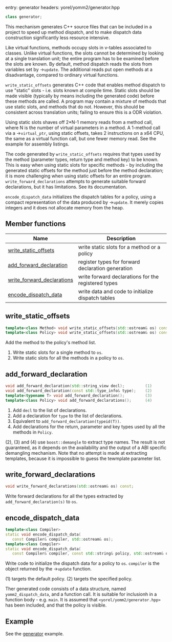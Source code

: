 entry: generator
headers: yorel/yomm2/generator.hpp

```c++
class generator;
```

This mechanism generates C++ source files that can be included in a project to
speed up method dispatch, and to make dispatch data construction significantly
less resource intensive.

Like virtual functions, methods occupy slots in v-tables associated to classes.
Unlike virtual functions, the slots cannot be determined by looking at a single
translation unit; the entire program has to be examined before the slots
are known. By default, method dispatch reads the slots from variables set by
->`update`. The additional reads put open methods at a disadvantage, compared to
ordinary virtual functions.

`write_static_offsets` generates C++ code that enables method dispatch to use
"static" slots - i.e. slots known at compile time. Static slots should be made
visible (typically by means including the generated code) before these methods
are called. A program may contain a mixture of methods that use static slots,
and methods that do not. However, this should be consistent across translation
units; failing to ensure this is a ODR violation.

Using static slots shaves off 2*N-1 memory reads from a method call, where N is
the number of virtual parameters in a method. A 1-method call via a
->`virtual_ptr`, using static offsets, takes 2 instructions on a x64 CPU, the
same as a virtual function call, but one fewer memory read. See the example for
assembly listings.

The code generated by `write_static_offsets` requires that types used by the
method (parameter types, return type and method key) to be known. This is easy
when using static slots for specific methods - by including the generated static
offsets for the method  just before the method declaration; it is more
challenging when using static offsets for an entire program.
`write_forward_declarations` attempts to generate suitable forward declarations,
but it has limitations. See its documentation.

`encode_dispatch_data` initializes the dispatch tables for a policy, using a
compact representation of the data produced by ->`update`. It merely copies
integers and it does not allocate memory from the heap.

## Member functions

| Name                                                      | Description                                         |
| --------------------------------------------------------- | --------------------------------------------------- |
| [write_static_offsets](#write_static_offsets)             | write static slots for a method or a policy         |
| [add_forward_declaration](#add_forward_declaration)       | register types for forward declaration generation   |
| [write_forward_declarations](#write_forward_declarations) | write forward declarations for the registered types |
| [encode_dispatch_data](#write_forward_declarations)       | write data and code to initialize dispatch tables   |

## write_static_offsets

```c++
template<class Method> void write_static_offsets(std::ostream& os) const; (1)
template<class Policy> void write_static_offsets(std::ostream& os) const; (2)
```
Add the method to the policy's method list.

1) Write static slots for a single method to `os`.
2) Write static slots for all the methods in a policy to  `os`.

## add_forward_declaration

```c++
void add_forward_declaration(std::string_view decl);         (1)
void add_forward_declaration(const std::type_info& type);    (2)
template<typename T> void add_forward_declaration();         (3)
template<class Policy> void add_forward_declarations();      (4)
```
1) Add `decl` to the list of declarations.
2) Add a declaration for `type` to the list of declarations.
3) Equivalent to `add_forward_declaration(typeid(T))`.
4) Add declarations for the return, parameter and key types used by all the
   methods in `Policy`.

(2), (3) and (4) use `boost::demangle` to extract type names. The result is not
guaranteed, as it depends on the availability and the output of a ABI specific
demangling mechanism. Note that no attempt is made at extracting templates,
because it is impossible to guess the tewmplate parameter list.

## write_forward_declarations

```c++
void write_forward_declarations(std::ostream& os) const;
```

Write forward declarations for all the types extracted by
`add_forward_declaration(s)` to `os`.

## encode_dispatch_data

```c++
template<class Compiler>
static void encode_dispatch_data(
   const Compiler& compiler, std::ostream& os);                            (1)
template<class Compiler>
static void encode_dispatch_data(
   const Compiler& compiler, const std::string& policy, std::ostream& os); (2)
```

Write code to initialize the dispatch data for a policy to `os`.
`compiler` is the object returned by the ->`update` function.

(1) targets the default policy. (2) targets the specified policy.

Ther generated code consists of a data structure, named `yomm2_dispatch_data`,
and a function call. It is suitable for inclusionh in a function body - e.g.
`main`. It is assumed that `<yorel/yomm2/generator.hpp>` has been included, and
that the policy is visible.

## Example

See the
[generator](https://github.com/jll63/yomm2/tree/master/examples/generator)
example.

